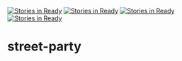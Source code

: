 [![Stories in Ready](https://badge.waffle.io/crsanghani/street-party.png?label=ready&title=Ready)](https://waffle.io/crsanghani/street-party)
[![Stories in Ready](https://badge.waffle.io/crsanghani/street-party.png?label=ready&title=Ready)](https://waffle.io/crsanghani/street-party)
[![Stories in Ready](https://badge.waffle.io/crsanghani/street-party.png?label=ready&title=Ready)](https://waffle.io/crsanghani/street-party)
[![Stories in Ready](https://badge.waffle.io/crsanghani/street-party.png?label=ready&title=Ready)](https://waffle.io/crsanghani/street-party)
# street-party
